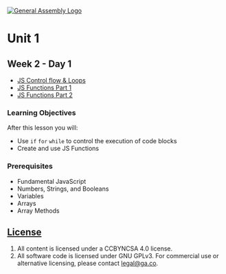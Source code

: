 [![General Assembly Logo](https://camo.githubusercontent.com/1a91b05b8f4d44b5bbfb83abac2b0996d8e26c92/687474703a2f2f692e696d6775722e636f6d2f6b6538555354712e706e67)](https://generalassemb.ly/education/web-development-immersive)

# Unit 1
## Week 2 - Day 1

  - [JS Control flow & Loops](cla_w02d01.01-js-loops.md)
  - [JS Functions Part 1](cla_w02d01.02-js-functions.01.md)
  - [JS Functions Part 2](cla_w02d01.02-js-functions.02.md)

### Learning Objectives
After this lesson you will:
  - Use `if` `for` `while` to control the execution of code blocks 
  - Create and use JS Functions

### Prerequisites

* Fundamental JavaScript
* Numbers, Strings, and Booleans
* Variables
* Arrays
* Array Methods

## [License](LICENSE)

1.  All content is licensed under a CC­BY­NC­SA 4.0 license.
1.  All software code is licensed under GNU GPLv3. For commercial use or
    alternative licensing, please contact legal@ga.co.
